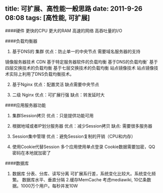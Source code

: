 title: 可扩展、高性能一般思路
date:  2011-9-26 08:08 
tags: [高性能, 可扩展]
---

####硬件
更快的CPU
更大的RAM
高速的网络
高吞吐量的I/O

####负载均衡器

1. 基于DNS的 集群
优点：防止单一的中央节点
需要域名服务器的支持

 镜像服务器技术 CDN
基于特定服务器软件的负载均衡
基于DNS的负载均衡`
基于四层交换技术的负载均衡
基于七层交换技术的负载均衡
站点镜像技术 
站点镜像技术实际上利用了DNS负载均衡技术。

2. 基于Nginx
优点：配置灵活
缺点需要中央节点

3. 二级 Nginx
优点：可扩展行强
缺点：转发延时大

####应用服务器功能
1. 集群Session拷贝
优点：只是提供功能可用

2. 根据地域或者IP划分服务器
优点：减少Session拷贝
缺点: 需要很多服务器

3. Session集中管理
优点：避免Session复制的开销（CPU和内存）

4. 使用Cookie代替Session
多个应用使用单点登录
Cookie数据需要加密，QQ密码在本地就加密了

####数据库
1. 数据库 分表、分库、读写分离
可扩展系行差，系统变化比较大。系统变化频繁。
数据库水平、垂直分隔
2.缓存MemCache
考虑mediawiki, 10亿条数据。1000万个用户。每秒并发10W 
